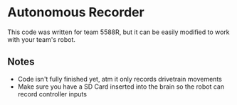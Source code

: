 # Autonomous Recorder
This code was written for team 5588R, but it can be easily modified to work with your team's robot.

## Notes
- Code isn't fully finished yet, atm it only records drivetrain movements
- Make sure you have a SD Card inserted into the brain so the robot can record controller inputs
